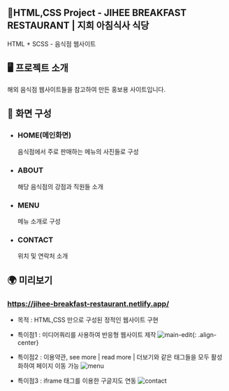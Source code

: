##  📍HTML,CSS Project - JIHEE BREAKFAST RESTAURANT | 지희 아침식사 식당 

HTML + SCSS - 음식점 웹사이트

## 🖥 프로젝트 소개

해외 음식점 웹사이트들을 참고하여 만든 홍보용 사이트입니다.


##  📄 화면 구성

- ### HOME(메인화면)</br>
    음식점에서 주로 판매하는 메뉴의 사진들로 구성
- ### ABOUT</br>
    해당 음식점의 강점과 직원들 소개
- ### MENU</br>
    메뉴 소개로 구성
- ### CONTACT</br>
    위치 및 연락처 소개

## 🌍 미리보기
### https://jihee-breakfast-restaurant.netlify.app/
- 목적 : HTML,CSS 만으로 구성된 정적인 웹사이트 구현
- 특이점1 : 미디어쿼리를 사용하여 반응형 웹사이트 제작
![main-edit](https://user-images.githubusercontent.com/102779433/219877263-5ad4c984-a677-4a37-aa97-ed4f1aafc9be.gif){: .align-center}

- 특이점2 : 이용약관, see more | read more | 더보기와 같은 태그들을 모두 활성화하여 페이지 이동 가능
![menu](https://user-images.githubusercontent.com/102779433/219878704-977907b5-7879-4424-9d5c-b45f742286ca.gif)

- 특이점3 : iframe 태그를 이용한 구글지도 연동 
![contact](https://user-images.githubusercontent.com/102779433/219877409-b0f71f1b-03aa-4431-af40-368fde453391.gif)
